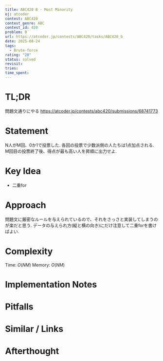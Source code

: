 ```yaml
---
title: ABC420 B - Most Minority
oj: atcoder
contest: ABC420
contest_genre: ABC
contest_id: 420
problem: B
url: https://atcoder.jp/contests/ABC420/tasks/ABC420_b
date: 2025-08-24
tags:
  - Brute-force
rating: "20"
status: solved
revisit:
tries:
time_spent:
---
```


# TL;DR
問題文通りにやる
https://atcoder.jp/contests/abc420/submissions/68741773

# Statement
N人がM回、0か1で投票した. 各回の投票で少数派側の人たちは1点加点される.
M回目の投票終了後、得点が最も高い人を昇順に出力せよ.

# Key Idea
- 二重for

# Approach
問題文に厳密なルールを与えられているので、それをさっさと実装してしまうのが楽だと思う.
データの与えられ方(縦と横の向き)にだけ注意して二重forを書けばよい.

# Complexity
Time: $O(NM)$
Memory: $O(NM)$

# Implementation Notes

# Pitfalls

# Similar / Links

# Afterthought
